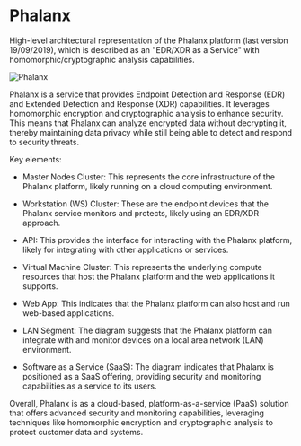 # Phalanx
High-level architectural representation of the Phalanx platform (last version 19/09/2019), which is described as an "EDR/XDR as a Service" with homomorphic/cryptographic analysis capabilities.

![Phalanx](https://github.com/hashburst/phalanx/assets/55950175/b29a109f-a458-41d4-a9ed-1ea9ac85c67f)

Phalanx is a service that provides Endpoint Detection and Response (EDR) and Extended Detection and Response (XDR) capabilities. It leverages homomorphic encryption and cryptographic analysis to enhance security. This means that Phalanx can analyze encrypted data without decrypting it, thereby maintaining data privacy while still being able to detect and respond to security threats.

Key elements:

- Master Nodes Cluster: This represents the core infrastructure of the Phalanx platform, likely running on a cloud computing environment.

- Workstation (WS) Cluster: These are the endpoint devices that the Phalanx service monitors and protects, likely using an EDR/XDR approach.

- API: This provides the interface for interacting with the Phalanx platform, likely for integrating with other applications or services.

- Virtual Machine Cluster: This represents the underlying compute resources that host the Phalanx platform and the web applications it supports.

- Web App: This indicates that the Phalanx platform can also host and run web-based applications.

- LAN Segment: The diagram suggests that the Phalanx platform can integrate with and monitor devices on a local area network (LAN) environment.

- Software as a Service (SaaS): The diagram indicates that Phalanx is positioned as a SaaS offering, providing security and monitoring capabilities as a service to its users.

Overall, Phalanx is as a cloud-based, platform-as-a-service (PaaS) solution that offers advanced security and monitoring capabilities, leveraging techniques like homomorphic encryption and cryptographic analysis to protect customer data and systems.
